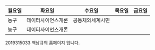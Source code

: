 | 월요일 |  화요일 | 수요일 | 목요일 | 금요일 |  
|-------|--------|--------|--------|--------|  
|  농구 | 데이터사이언스개론 |공동체와세계시민|  |   |  
|  농구  |데이터사이언스개론 |  
2019315033 백남규의 홈페이지 입니다.  
